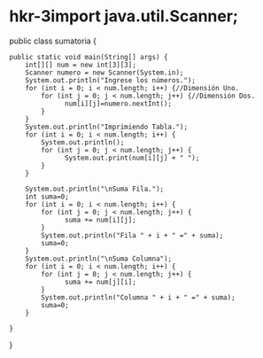 # hkr-3import java.util.Scanner;


public class sumatoria {

   
    public static void main(String[] args) {
        int[][] num = new int[3][3];
        Scanner numero = new Scanner(System.in);
        System.out.println("Ingrese los números.");
        for (int i = 0; i < num.length; i++) {//Dimensión Uno.
            for (int j = 0; j < num.length; j++) {//Dimensión Dos.
                  num[i][j]=numero.nextInt();              
            }            
        }
        System.out.println("Imprimiendo Tabla.");
        for (int i = 0; i < num.length; i++) {
            System.out.println();
            for (int j = 0; j < num.length; j++) {
                  System.out.print(num[i][j] + " ");              
            }            
        }
        
        System.out.println("\nSuma Fila.");
        int suma=0;
        for (int i = 0; i < num.length; i++) {
            for (int j = 0; j < num.length; j++) {
                  suma += num[i][j];              
            }
            System.out.println("Fila " + i + " =" + suma);
            suma=0;
        }
        System.out.println("\nSuma Columna");
        for (int i = 0; i < num.length; i++) {
            for (int j = 0; j < num.length; j++) {
                  suma += num[j][i];              
            }
            System.out.println("Columna " + i + " =" + suma);
            suma=0;
        }
        
    }
}
